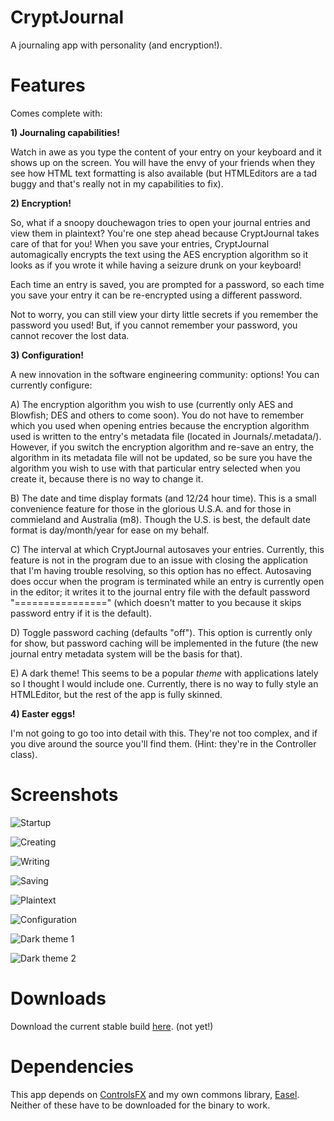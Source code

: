CryptJournal
============

A journaling app with personality (and encryption!).

Features
============

Comes complete with:

**1) Journaling capabilities!**

Watch in awe as you type the content of your entry on your keyboard and it shows up on the screen.
You will have the envy of your friends when they see how HTML text formatting is also available (but HTMLEditors are a tad
buggy and that's really not in my capabilities to fix).

**2) Encryption!**

So, what if a snoopy douchewagon tries to open your journal entries and view them in plaintext? You're one step ahead because CryptJournal
takes care of that for you! When you save your entries, CryptJournal automagically encrypts the text using the AES encryption algorithm
so it looks as if you wrote it while having a seizure drunk on your keyboard!

Each time an entry is saved, you are prompted for a password, so each time you save your entry it can be re-encrypted using a different password.

Not to worry, you can still view your dirty little secrets if you remember the password you used! But, if you cannot remember your password, you cannot recover the lost data.

**3) Configuration!**

A new innovation in the software engineering community: options! You can currently configure:

A) The encryption algorithm you wish to use (currently only AES and Blowfish; DES and others to come soon). You do not have to remember
which you used when opening entries because the encryption algorithm used is written to the entry's metadata file (located in Journals/.metadata/).
However, if you switch the encryption algorithm and re-save an entry, the algorithm in its metadata file will not be updated, so be sure you have the
algorithm you wish to use with that particular entry selected when you create it, because there is no way to change it.

B) The date and time display formats (and 12/24 hour time). 
This is a small convenience feature for those in the glorious U.S.A. and for those in commieland and Australia (m8). 
Though the U.S. is best, the default date format is day/month/year for ease on my behalf.

C) The interval at which CryptJournal autosaves your entries. Currently, this feature is not in the program due to an issue with closing the application that I'm having trouble resolving,
so this option has no effect. Autosaving does occur when the program is terminated while an entry is currently open in the editor; it writes it to the journal entry file with the default password
"================" (which doesn't matter to you because it skips password entry if it is the default).

D) Toggle password caching (defaults "off"). This option is currently only for show, but password caching will be implemented in the future (the new
journal entry metadata system will be the basis for that).

E) A dark theme! This seems to be a popular *theme* with applications lately so I thought I would include one.
Currently, there is no way to fully style an HTMLEditor, but the rest of the app is fully skinned. 

**4) Easter eggs!**

I'm not going to go too into detail with this. They're not too complex, and if you dive around the source you'll find them. (Hint: they're in
the Controller class).

Screenshots
============

![Startup](/screenshots/1-Startup.png?raw=true "First screen")

![Creating](/screenshots/2-Creating.png?raw=true "Creating an entry")

![Writing](/screenshots/3-Writing.png?raw=true "Writing an entry")

![Saving](/screenshots/4-Saving.png?raw=true "Saving an entry")

![Plaintext](/screenshots/5-Plaintext.png?raw=true "What that looks like when encrypted (with password U.S.A.)")

![Configuration](/screenshots/6-Configuration.png?raw=true "The options window")

![Dark theme 1](/screenshots/7-Dark_theme.png?raw=true "The dark theme on the first screen")

![Dark theme 2](/screenshots/8-Dark_theme2.png?raw=true "The dark theme on the options window")

Downloads
============

Download the current stable build [here](http://google.com/). (not yet!)

Dependencies
============

This app depends on [ControlsFX](http://fxexperience.com/controlsfx/) and my own commons library, [Easel](https://github.com/DoktuhParadox/Easel). Neither of these have to be downloaded for the binary to work.
